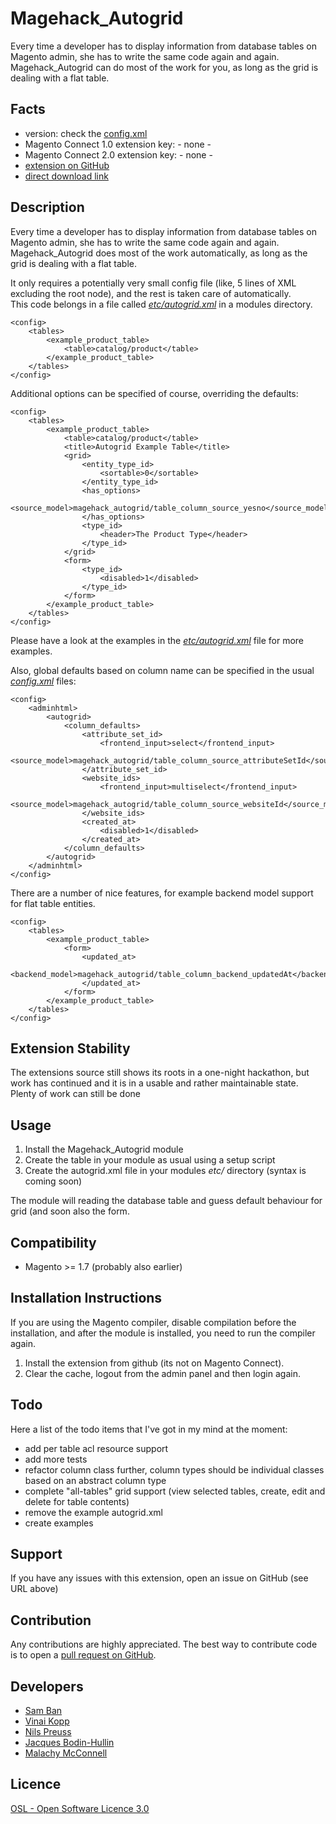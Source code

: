 Magehack_Autogrid
=================
Every time a developer has to display information from database tables on Magento admin, she has to write the same code again and again.
Magehack_Autogrid can do most of the work for you, as long as the grid is dealing with a flat table.

Facts
-----
- version: check the [config.xml](https://github.com/MagentoHackathonUK2014/Magehack_Autogrid.git/blob/master/app/code/community/Magehack/Autogrid/etc/config.xml)
- Magento Connect 1.0 extension key: - none -
- Magento Connect 2.0 extension key: - none - 
- [extension on GitHub](https://github.com/MagentoHackathonUK2014/Magehack_Autogrid)
- [direct download link](https://github.com/MagentoHackathonUK2014/Magehack_Autogrid/zipball/master)

Description
-----------
Every time a developer has to display information from database tables on Magento admin, she has to write the same code again and again.
Magehack_Autogrid does most of the work automatically, as long as the grid is dealing with a flat table.

It only requires a potentially very small config file (like, 5 lines of XML excluding the root node), and the rest is taken care of automatically.  
This code belongs in a file called *[etc/autogrid.xml](https://github.com/MagentoHackathonUK2014/Magehack_Autogrid/blob/master/src/app/code/community/Magehack/Autogrid/etc/autogrid.xml)* in a modules directory.  

```{.xml}
<config>
    <tables>
        <example_product_table>
            <table>catalog/product</table>
        </example_product_table>
    </tables>
</config>
```

Additional options can be specified of course, overriding the defaults:

```{.xml}
<config>
    <tables>
        <example_product_table>
            <table>catalog/product</table>
            <title>Autogrid Example Table</title>
            <grid>
                <entity_type_id>
                    <sortable>0</sortable>
                </entity_type_id>
                <has_options>
                    <source_model>magehack_autogrid/table_column_source_yesno</source_model>
                </has_options>
                <type_id>
                    <header>The Product Type</header>
                </type_id>
            </grid>
            <form>
                <type_id>
                    <disabled>1</disabled>
                </type_id>
            </form>
        </example_product_table>
    </tables>
</config>

```

Please have a look at the examples in the *[etc/autogrid.xml](https://github.com/MagentoHackathonUK2014/Magehack_Autogrid/blob/master/src/app/code/community/Magehack/Autogrid/etc/autogrid.xml)* file for more examples.
  
Also, global defaults based on column name can be specified in the usual *[config.xml](https://github.com/MagentoHackathonUK2014/Magehack_Autogrid/blob/master/src/app/code/community/Magehack/Autogrid/etc/config.xml#L61-L95)* files:

```{xml}
<config>
    <adminhtml>
        <autogrid>
            <column_defaults>
                <attribute_set_id>
                    <frontend_input>select</frontend_input>
                    <source_model>magehack_autogrid/table_column_source_attributeSetId</source_model>
                </attribute_set_id>
                <website_ids>
                    <frontend_input>multiselect</frontend_input>
                    <source_model>magehack_autogrid/table_column_source_websiteId</source_model>
                </website_ids>
                <created_at>
                    <disabled>1</disabled>
                </created_at>
            </column_defaults>
        </autogrid>
    </adminhtml>
</config>
```

There are a number of nice features, for example backend model support for flat table entities.

```{.xml}
<config>
    <tables>
        <example_product_table>
            <form>
                <updated_at>
                    <backend_model>magehack_autogrid/table_column_backend_updatedAt</backend_model>
                </updated_at>
            </form>
        </example_product_table>
    </tables>
</config>
```

Extension Stability
-------------------
The extensions source still shows its roots in a one-night hackathon, but work has continued and it is in a usable and rather maintainable state.  
Plenty of work can still be done

Usage
-----
1. Install the Magehack_Autogrid module
2. Create the table in your module as usual using a setup script
3. Create the autogrid.xml file in your modules *etc/* directory (syntax is coming soon)

The module will reading the database table and guess default behaviour for grid (and soon also the form.

Compatibility
-------------
- Magento >= 1.7 (probably also earlier)

Installation Instructions
-------------------------
If you are using the Magento compiler, disable compilation before the installation, and after the module is installed, you need to run the compiler again.

1. Install the extension from github (its not on Magento Connect).
2. Clear the cache, logout from the admin panel and then login again.

Todo
----
Here a list of the todo items that I've got in my mind at the moment:
 
- add per table acl resource support
- add more tests
- refactor column class further, column types should be individual classes based on an abstract column type
- complete "all-tables" grid support (view selected tables, create, edit and delete for table contents)
- remove the example autogrid.xml
- create examples

Support
-------
If you have any issues with this extension, open an issue on GitHub (see URL above)

Contribution
------------
Any contributions are highly appreciated. The best way to contribute code is to open a
[pull request on GitHub](https://help.github.com/articles/using-pull-requests).

Developers
---------
* [Sam Ban](https://github.com/ShoobyBan)
* [Vinai Kopp](https://github.com/vinai)
* [Nils Preuss](https://github.com/nils.preuss)
* [Jacques Bodin-Hullin](https://github.com/jacquesbh)
* [Malachy McConnell](https://malachy.mcconnnell)

Licence
-------
[OSL - Open Software Licence 3.0](http://opensource.org/licenses/osl-3.0.php)

